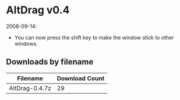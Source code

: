 # AltDrag v0.4

2008-09-14:
- You can now press the shift key to make the window stick to other windows.

## Downloads by filename

Filename       | Download Count
-------------- | --------------
AltDrag-0.4.7z |             29
